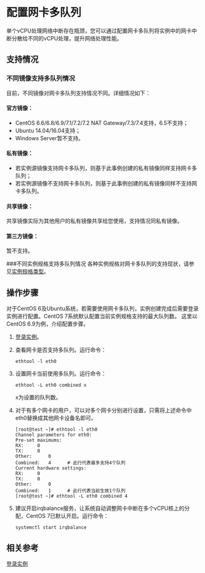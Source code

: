# 配置网卡多队列

单个vCPU处理网络中断存在瓶颈，您可以通过配置网卡多队列将实例中的网卡中断分散给不同的vCPU处理，提升网络处理性能。

## 支持情况

### 不同镜像支持多队列情况
目前，不同镜像对网卡多队列支持情况不同。详细情况如下：

#### 官方镜像：

* CentOS 6.6/6.8/6.9/7.1/7.2/7.2 NAT Gateway/7.3/7.4支持，6.5不支持；
* Ubuntu 14.04/16.04支持；
* Windows Server暂不支持。

#### 私有镜像：

* 若实例源镜像支持网卡多队列，则基于此事例创建的私有镜像同样支持网卡多队列；
* 若实例源镜像不支持网卡多队列，则基于此事例创建的私有镜像同样不支持网卡多队列。

#### 共享镜像：

共享镜像实际为其他用户的私有镜像共享给您使用，支持情况同私有镜像。

#### 第三方镜像：

暂不支持。

###不同实例规格支持多队列情况
各种实例规格对网卡多队列的支持现状，请参见[实例规格类型](../../Introduction/Instance-Type-Family.md)。

## 操作步骤

对于CentOS 6及Ubuntu系统，若需要使用网卡多队列，实例创建完成后需要登录实例进行配置。CentOS 7系统默认配置当前实例规格支持的最大队列数。
这里以CentOS 6.9为例，介绍配置步骤。

1. [登录实例](../../Getting-Start-Linux/Connect-To-Instance.md)。
2. 查看网卡是否支持多队列。运行命令：
	
	`ethtool -l eth0`
	
3. 设置网卡当前使用多队列。运行命令：

	`ethtool -L eth0 combined x`
	
	x为设置的队列数。
	
4. 对于有多个网卡的用户，可以对多个网卡分别进行设置，只需将上述命令中eth0替换成其他网卡设备名即可。

	```
	[root@test ~]# ethtool -l eth0
	Channel parameters for eth0:
	Pre-set maximums:
	RX:		0
	TX:		0
	Other:		0
	Combined:	4      # 此行代表最多支持4个队列
	Current hardware settings:
	RX:		0
	TX:		0
	Other:		0
	Combined:	1      # 此行代表当前生效1个队列
	[root@test ~]# ethtool -L eth0 combined 4
	```
	
3. 建议开启irqbalance服务，让系统自动调整网卡中断在多个vCPU核上的分配，CentOS 7已默认开启。运行命令：
	
	`systemctl start irqbalance `
	
	




## 相关参考

[登录实例](../../Getting-Start-Linux/Connect-To-Instance.md)



